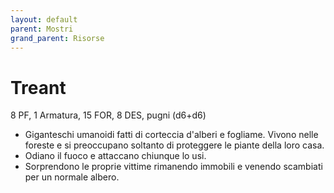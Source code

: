 ```yaml
---
layout: default
parent: Mostri
grand_parent: Risorse
---
```


# Treant

8 PF, 1 Armatura, 15 FOR, 8 DES, pugni (d6+d6)

- Giganteschi umanoidi fatti di corteccia d'alberi e fogliame. Vivono nelle foreste e si preoccupano soltanto di proteggere le piante della loro casa.
- Odiano il fuoco e attaccano chiunque lo usi.
- Sorprendono le proprie vittime rimanendo immobili e venendo scambiati per un normale albero.